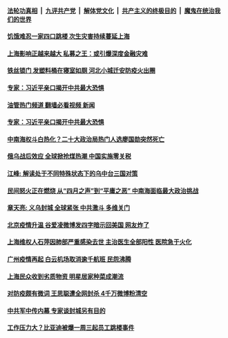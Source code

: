 ####  [法轮功真相](../../../../basic/blob/master/README.md?t=04300001) &nbsp;|&nbsp; [九评共产党](../../../../9ping.md/blob/master/README.md?t=04300001) &nbsp;|&nbsp; [解体党文化](../../../../jtdwh.md/blob/master/README.md?t=04300001)  &nbsp;|&nbsp; [共产主义的终极目的](../../../../gczydzjmd.md/blob/master/README.md?t=04300001) &nbsp;|&nbsp; [魔鬼在统治我们的世界](../../../../mgztzwmdsj.md/blob/master/README.md?t=04300001) 

#### [饥饿难忍一家四口跳楼  次生灾害持续蔓延上海](../pages/soh5/616453.md?t=04300001) 
#### [上海影响正越来越大 私募之王：或引爆深度金融灾难](../pages/soh5/616471.md?t=04300001) 
#### [铁丝锁门 发塑料桶在寝室如厕 河北小城迁安防疫火出圈 ](../pages/soh5/616444.md?t=04300001) 
#### [专家：习近平亲口揭开中共最大恐惧](../pages/soh5/616351.md?t=04300001) 
#### [油管热门频道 翻墙必看视频 新闻](http://78.141.244.201:81/youtube.html?04300001)
#### [专家：习近平亲口揭开中共最大恐惧](../pages/soh5/616351.md?t=04300001) 
#### [中南海权斗白热化？二十大政治局热门人选廖国勋突然死亡 ](../pages/soh5/616270.md?t=04300001) 
#### [俄乌战后效应  全球掀抢煤热潮 中国实施零关税 ](../pages/soh5/616219.md?t=04300001) 
#### [江峰: 解读处于不同特殊状态下的乌中台三国对策](../pages/soh5/616231.md?t=04300001) 
#### [民间怒火正在燃烧  从“四月之声”到“平庸之恶”  中南海面临最大政治挑战](../pages/soh5/616201.md?t=04300001) 
#### [章天亮: 义乌封城 全球紧张 中共激斗 多维关门](../pages/soh5/616168.md?t=04300001) 
#### [北京疫情升温 谷爱凌微博发四字暗示回美国 网友炸了](../pages/soh5/616192.md?t=04300001) 
#### [上海维权人石萍因肺部严重感染去世 主治医生全部阳性 医院急于火化](../pages/soh5/616105.md?t=04300001) 
#### [广州疫情再起 白云机场取消逾千航班 民怨沸腾](../pages/soh5/616114.md?t=04300001) 
#### [上海民众收到劣质物资  明星居家种菜成潮流](../pages/soh5/616126.md?t=04300001) 
#### [对防疫颇有微词 王思聪遭全网封杀 4千万微博粉清空](../pages/soh5/616102.md?t=04300001) 
#### [中共军中传内幕 专家谈封城另有目的](../pages/soh5/616006.md?t=04300001) 
#### [工作压力大？比亚迪被爆一周三起员工跳楼事件 ](../pages/soh5/616039.md?t=04300001) 
<img src='http://gfw-breaker.win/goodnews/indexes/soh5.md' width='0px' height='0px'/>
